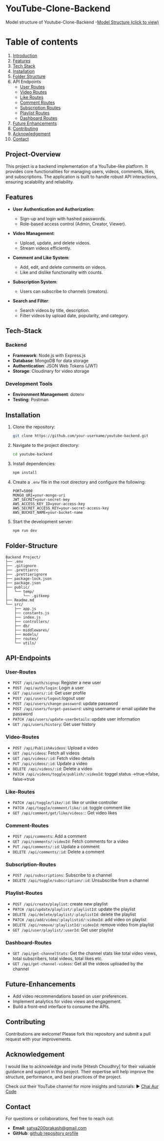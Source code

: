 # YouTube-Clone-Backend
Model structure of Youtube-Clone-Backend
-[Model Structure (click to view)](https://app.eraser.io/workspace/YtPqZ1VogxGy1jzIDkzj)

# Table of contents
1. [Introduction](#project-overview)
2. [Features](#features)
3. [Tech Stack](#tech-stack)
4. [Installation](#installation)
5. [Folder Structure](#folder-structure)
6. API Endpoints
   - [User Routes](#user-routes)
   - [Video Routes](#video-routes)
   - [Like Routes](#like-routes)
   - [Comment Routes](#comment-routes)
   - [Subscription Routes](#subscription-routes)
   - [Playlist Routes](#playlist-routes)
   - [Dashboard Routes](#dashboard-routes)
7. [Future Enhancements](#future-enhancements)
8. [Contributing](#contributing)
9. [Acknowledgement](#acknowledgement)
10. [Contact](#contact)



## Project-Overview

This project is a backend implementation of a YouTube-like platform. It provides core functionalities for managing users, videos, comments, likes, and subscriptions. The application is built to handle robust API interactions, ensuring scalability and reliability.

## Features

- **User Authentication and Authorization**:
    - Sign-up and login with hashed passwords.
    - Role-based access control (Admin, Creator, Viewer).

- **Video Management**:
    - Upload, update, and delete videos.
    - Stream videos efficiently.

- **Comment and Like System**:
    - Add, edit, and delete comments on videos.
    - Like and dislike functionality with counts.

- **Subscription System**:
    - Users can subscribe to channels (creators).

- **Search and Filter**:
    - Search videos by title, description.
    - Filter videos by upload date, popularity, and category.

## Tech-Stack

### Backend
- **Framework**: Node.js with Express.js
- **Database**: MongoDB for data storage
- **Authentication**: JSON Web Tokens (JWT)
- **Storage**: Cloudinary for video storage

### Development Tools
- **Environment Management**: dotenv
- **Testing**: Postman

## Installation

1. Clone the repository:
   ```bash
   git clone https://github.com/your-username/youtube-backend.git
   ```
2. Navigate to the project directory:
   ```bash
   cd youtube-backend
   ```
3. Install dependencies:
   ```bash
   npm install
   ```
4. Create a `.env` file in the root directory and configure the following:
   ```env
   PORT=5000
   MONGO_URI=your-mongo-uri
   JWT_SECRET=your-secret-key
   AWS_ACCESS_KEY_ID=your-access-key
   AWS_SECRET_ACCESS_KEY=your-secret-access-key
   AWS_BUCKET_NAME=your-bucket-name
   ```
5. Start the development server:
   ```bash
   npm run dev
   ```

## Folder-Structure

```plaintext
Backend Project/
├── .env
├── .gitignore
├── .prettierrc
├── .prettierignore
├── package-lock.json
├── package.json
├── public/
│   └── temp/
│       └── .gitkeep
├── Readme.md
└── src/
    ├── app.js
    ├── constants.js
    ├── index.js
    ├── controllers/
    ├── db/
    ├── middlewares/
    ├── models/
    ├── routes/
    └── utils/

```

## API-Endpoints

### User-Routes
- `POST /api/auth/signup`: Register a new user
- `POST /api/auth/login`: Login a user
- `GET /api/users/:id`: Get user profile
- `POST /api/users/logout`:logout user
- `POST /api/users/change-password`: update password
- `POST /api/users/forget-password`: using username or email update the  password 
- `PATCH /api/users/update-userDetails`: update user information 
- `GET /api/users/history`: Get user history 

### Video-Routes
- `POST /api/PublishAvideos`: Upload a video
- `GET /api/videos`: Fetch all videos
- `GET /api/videos/:id`: Fetch video details
- `PUT /api/videos/:id`: Update a video
- `DELETE /api/videos/:id`: Delete a video
- `PATCH /api/videos/toggle/publish/:videoId`: toggel status ->true->false, false->true

### Like-Routes
- `PATCH /api/toggle/like/:id`: like or unlike controller
- `PATCH /api/toggle/comment/like/:id`: toggle comment like
- `GET /api/comment/get/like/videos:`: Get video likes

### Comment-Routes
- `POST /api/comments`: Add a comment
- `GET /api/comments/:videoId`: Fetch comments for a video
- `PUT /api/comments/:id`: Update a comment
- `DELETE /api/comments/:id`: Delete a comment

### Subscription-Routes
- `POST /api/subscriptions`: Subscribe to a channel
- `DELETE /api/toggle/subscription/:id`: Unsubscribe from a channel

### Playlist-Routes
- `POST /api/create/playlist`: create new playlist
- `PATCH /api/update/playlist/:playlistId`: update the playlist 
- `DELETE /api/delete/playlist/:playlistId`: delete the playlist 
- `PATCH /api/add/video/:playlistid/:videoId`: add video on playlist 
- `DELETE /api/remove/:playlistId/:videoId`: remove video from playlist
- `GET /api/user/playlist/:userId`: Get user playlist

### Dashboard-Routes
- `GET /api/get-channelStats`: Get the channel stats like total video views, total subscribers, total videos, total likes etc.
- `GET /api/get-channel-videos`: Get all the videos uploaded by the channel

## Future-Enhancements
- Add video recommendations based on user preferences.
- Implement analytics for video views and engagement.
- Build a front-end interface to consume the APIs.

## Contributing

Contributions are welcome! Please fork this repository and submit a pull request with your improvements.

## Acknowledgement

I would like to acknowledge and invite [Hitesh Choudhry] for their valuable guidance and support in this project. Their expertise will help improve the structure, performance, and best practices of the project.

Check out their YouTube channel for more insights and tutorials:
▶ [Chai Aur Code](https://www.youtube.com/@chaiaurcode)

## Contact

For questions or collaborations, feel free to reach out:
- **Email**: satya200prakash@gmail.com
- **GitHub**: [github repository profile](https://github.com/Sps9938/YouTube-Clone-Backend)
